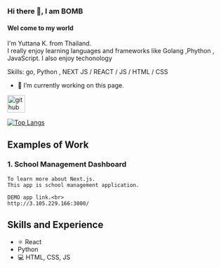 ### Hi there 👋, I am BOMB
#### Wel come to my world
I'm Yuttana K. from Thailand.<br>
I really enjoy learning languages and frameworks like Golang ,Phython , JavaScript.  I also enjoy techonology 

Skills: go, Python , NEXT JS / REACT / JS / HTML / CSS

- 🔭 I’m currently working on this page. 


[<img src='https://cdn.jsdelivr.net/npm/simple-icons@3.0.1/icons/github.svg' alt='github' height='40'>](https://github.com/yuttana76)  

[![Top Langs](https://github-readme-stats.vercel.app/api/top-langs/?username=yuttana76)](https://github.com/anuraghazra/github-readme-stats)

## Examples of Work
<!--<img src="https://github.com/adriantwarog/adriantwarog/blob/master/covid19.gif" width="512" >-->
### 1. School Management Dashboard <br/>
```
To learn more about Next.js.
This app is school management application.

DEMO app link.<br>
http://3.105.229.166:3000/
```
## Skills and Experience
* ⚛ React
* Python
* 💻 HTML, CSS, JS

